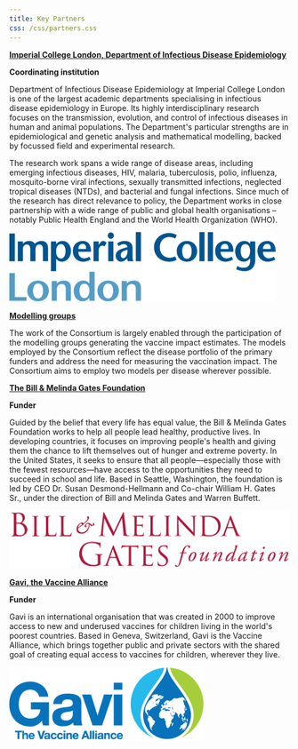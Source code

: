 ```yaml
---
title: Key Partners
css: /css/partners.css
---
```



**[Imperial College London, Department of Infectious Disease Epidemiology](https://www.imperial.ac.uk/school-public-health/infectious-disease-epidemiology/)**

**Coordinating institution**        
	
Department of Infectious Disease Epidemiology at Imperial College London is one of the largest academic departments specialising in infectious disease epidemiology in Europe. Its highly interdisciplinary research focuses on the transmission, evolution, and control of infectious diseases in human and animal populations. The Department's particular strengths are in epidemiological and genetic analysis and mathematical modelling, backed by focussed field and experimental research.
	
The research work spans a wide range of disease areas, including emerging infectious diseases, HIV, malaria, tuberculosis, polio, influenza, mosquito-borne viral infections, sexually transmitted infections, neglected tropical diseases (NTDs), and bacterial and fungal infections. Since much of the research has direct relevance to policy, the Department works in close partnership with a wide range of public and global health organisations – notably Public Health England and the World Health Organization (WHO).

<a href="https://www.imperial.ac.uk/school-public-health/infectious-disease-epidemiology/"><img src="/img/ICL_logo.png" /></a>   
  	     
**[Modelling groups](/modellers)**

The work of the Consortium is largely enabled through the participation of the modelling groups generating the vaccine impact estimates. The models employed by the Consortium reflect the disease portfolio of the primary funders and address the need for measuring the vaccination impact. The Consortium aims to employ two models per disease wherever possible.    
    
**[The Bill & Melinda Gates Foundation](http://www.gatesfoundation.org/)**    

**Funder**
	
Guided by the belief that every life has equal value, the Bill & Melinda Gates Foundation works to help all people lead healthy, productive lives. In developing countries, it focuses on improving people's health and giving them the chance to lift themselves out of hunger and extreme poverty. In the United States, it seeks to ensure that all people—especially those with the fewest resources—have access to the opportunities they need to succeed in school and life. Based in Seattle, Washington, the foundation is led by CEO Dr. Susan Desmond-Hellmann and Co-chair William H. Gates Sr., under the direction of Bill and Melinda Gates and Warren Buffett.    
     
<a href="http://www.gatesfoundation.org/"><img src="/img/Bill-Melinda-Gates-Foundation-Logo.png" /><a/>   

**[Gavi, the Vaccine Alliance](http://www.gavi.org/)**         
    
**Funder**    

Gavi is an international organisation that was created in 2000 to improve access to new and underused vaccines for children living in the world's poorest countries. Based in Geneva, Switzerland, Gavi is the Vaccine Alliance, which brings together public and private sectors with the shared goal of creating equal access to vaccines for children, wherever they live.    
	
<a href="http://www.gavi.org/"><img src="/img/Gavi_logo.png" /></a>    

